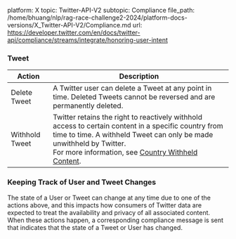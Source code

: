 platform: X
topic: Twitter-API-V2
subtopic: Compliance
file_path: /home/bhuang/nlp/rag-race-challenge2-2024/platform-docs-versions/X_Twitter-API-V2/Compliance.md
url: https://developer.twitter.com/en/docs/twitter-api/compliance/streams/integrate/honoring-user-intent

### Tweet

| Action | Description |
| --- | --- |
| Delete Tweet | A Twitter user can delete a Tweet at any point in time. Deleted Tweets cannot be reversed and are permanently deleted. |
| Withhold Tweet | Twitter retains the right to reactively withhold access to certain content in a specific country from time to time. A withheld Tweet can only be made unwithheld by Twitter.   <br>For more information, see [Country Withheld Content](https://support.twitter.com/articles/20169222-country-withheld-content). |

### Keeping Track of User and Tweet Changes

The state of a User or Tweet can change at any time due to one of the actions above, and this impacts how consumers of Twitter data are expected to treat the availability and privacy of all associated content. When these actions happen, a corresponding compliance message is sent that indicates that the state of a Tweet or User has changed.